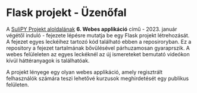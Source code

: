 # Flask projekt - Üzenőfal
A [SuliPY Projekt aloldalának](https://projekt.sulipy.hu/) **6. Webes applikáció** című - 2023. január végétől induló - fejezete lépésre mutatja be egy Flask projekt létrehozását. 
A fejezet egyes leckéihez tartozó kód található ebben a reposiroryban. Ez a repository a fejezet tartalmának bővülésével párhuzamosan gyaraprszik.
A webes felüleleten az egyes leckéknél az új ismereteket bemutató videókon kívül háttéranyagok is találhatóak.

A projekt lényege egy olyan webes applikáció, amely regisztrált felhasználók számára teszi lehetővé kurzusok meghirdetését egy publikus felületen.
